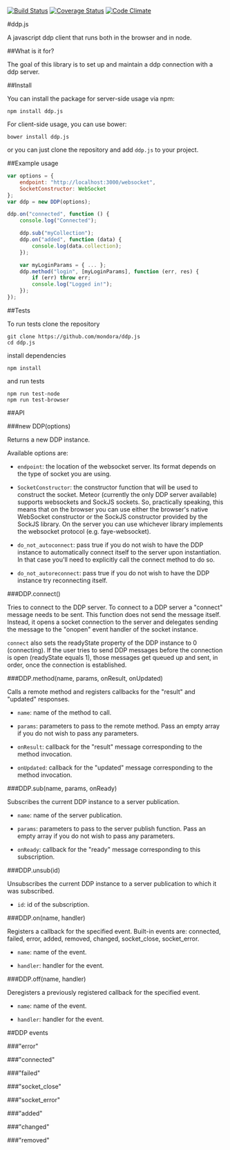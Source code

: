 [![Build Status](https://travis-ci.org/mondora/ddp.js.svg?branch=master)](https://travis-ci.org/mondora/ddp.js)
[![Coverage Status](https://coveralls.io/repos/mondora/ddp.js/badge.png)](https://coveralls.io/r/mondora/ddp.js)
[![Code Climate](https://codeclimate.com/github/mondora/ddp.js.png)](https://codeclimate.com/github/mondora/ddp.js)

#ddp.js

A javascript ddp client that runs both in the browser and in node.

##What is it for?

The goal of this library is to set up and maintain a ddp connection with a ddp
server.

##Install

You can install the package for server-side usage via npm:

	npm install ddp.js

For client-side usage, you can use bower:

	bower install ddp.js

or you can just clone the repository and add `ddp.js` to your project.


##Example usage

```javascript
var options = {
	endpoint: "http://localhost:3000/websocket",
	SocketConstructor: WebSocket
};
var ddp = new DDP(options);

ddp.on("connected", function () {
	console.log("Connected");

	ddp.sub("myCollection");
	ddp.on("added", function (data) {
		console.log(data.collection);
	});

	var myLoginParams = { ... };
	ddp.method("login", [myLoginParams], function (err, res) {
		if (err) throw err;
		console.log("Logged in!");
	});
});
```

##Tests

To run tests clone the repository

    git clone https://github.com/mondora/ddp.js
	cd ddp.js

install dependencies

	npm install

and run tests

	npm run test-node
	npm run test-browser


##API





###new DDP(options)

Returns a new DDP instance.

Available options are:

- `endpoint`: the location of the websocket server. Its
  format depends on the type of socket you are using.

- `SocketConstructor`: the constructor function that will be
  used to construct the socket. Meteor (currently the only
  DDP server available) supports websockets and SockJS
  sockets.  So, practically speaking, this means that on the
  browser you can use either the browser's native WebSocket
  constructor or the SockJS constructor provided by the
  SockJS library.  On the server you can use whichever
  library implements the websocket protocol (e.g.
  faye-websocket).

- `do_not_autoconnect`: pass true if you do not wish to have
  the DDP instance to automatically connect itself to the
  server upon instantiation.  In that case you'll need to
  explicitly call the connect method to do so.

- `do_not_autoreconnect`: pass true if you do not wish to
  have the DDP instance try reconnecting itself.





###DDP.connect()

Tries to connect to the DDP server.  To connect to a DDP
server a "connect" message needs to be sent.  This function
does not send the message itself.  Instead, it opens a
socket connection to the server and delegates sending the
message to the "onopen" event handler of the socket
instance.

`connect` also sets the readyState property of the DDP instance
to 0 (connecting).
If the user tries to send DDP messages before the connection
is open (readyState equals 1), those messages get queued up
and sent, in order, once the connection is established.





###DDP.method(name, params, onResult, onUpdated)

Calls a remote method and registers callbacks for the
"result" and "updated" responses.

- `name`: name of the method to call.

- `params`: parameters to pass to the remote method. Pass an
  empty array if you do not wish to pass any parameters.

- `onResult`: callback for the "result" message
  corresponding to the method invocation.

- `onUpdated`: callback for the "updated" message
  corresponding to the method invocation.





###DDP.sub(name, params, onReady)

Subscribes the current DDP instance to a server publication.

- `name`: name of the server publication.

- `params`: parameters to pass to the server publish
  function. Pass an empty array if you do not wish to pass
  any parameters.

- `onReady`: callback for the "ready" message corresponding
  to this subscription.





###DDP.unsub(id)

Unsubscribes the current DDP instance to a server
publication to which it was subscribed.

- `id`: id of the subscription.





###DDP.on(name, handler)

Registers a callback for the specified event. Built-in
events are: connected, failed, error, added, removed,
changed, socket_close, socket_error.

- `name`: name of the event.

- `handler`: handler for the event.





###DDP.off(name, handler)

Deregisters a previously registered callback for the
specified event.

- `name`: name of the event.

- `handler`: handler for the event.





##DDP events

###"error"

###"connected"

###"failed"

###"socket_close"

###"socket_error"

###"added"

###"changed"

###"removed"
